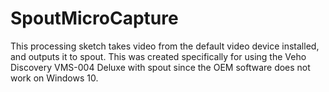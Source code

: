 # SpoutMicroCapture

This processing sketch takes video from the default video device installed, and outputs it to spout. This was created specifically for using the Veho Discovery VMS-004 Deluxe with spout since the OEM software does not work on Windows 10.
